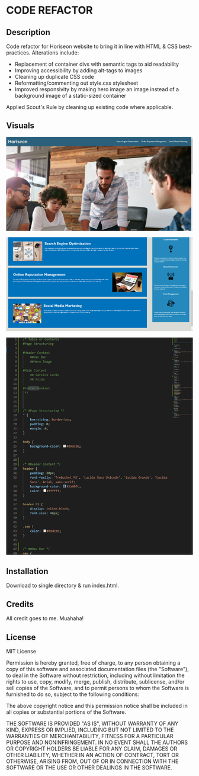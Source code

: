 # CODE REFACTOR

## Description
Code refactor for Horiseon website to bring it in line with HTML & CSS best-practices.  Alterations include:
  - Replacement of container divs with semantic tags to aid readability
  - Improving accessibility by adding alt-tags to images
  - Cleaning up duplicate CSS code
  - Reformatting/commenting out style.css stylesheet
  - Improved responsivity by making hero image an image instead of a background image of a static-sized container

Applied Scout's Rule by cleaning up existing code where applicable.

## Visuals
![Horiseon Top Half Photo](./assets/images/horiseon_top.png)

![Horiseon Bottom Half Photo](./assets/images/horiseon_bottom.png)

![Noted CSS](./assets/images/css_noted.png)

## Installation 
Download to single directory & run index.html.

## Credits
All credit goes to me. Muahaha!

## License
MIT License

Permission is hereby granted, free of charge, to any person obtaining a copy
of this software and associated documentation files (the "Software"), to deal
in the Software without restriction, including without limitation the rights
to use, copy, modify, merge, publish, distribute, sublicense, and/or sell
copies of the Software, and to permit persons to whom the Software is
furnished to do so, subject to the following conditions:

The above copyright notice and this permission notice shall be included in all
copies or substantial portions of the Software.

THE SOFTWARE IS PROVIDED "AS IS", WITHOUT WARRANTY OF ANY KIND, EXPRESS OR
IMPLIED, INCLUDING BUT NOT LIMITED TO THE WARRANTIES OF MERCHANTABILITY,
FITNESS FOR A PARTICULAR PURPOSE AND NONINFRINGEMENT. IN NO EVENT SHALL THE
AUTHORS OR COPYRIGHT HOLDERS BE LIABLE FOR ANY CLAIM, DAMAGES OR OTHER
LIABILITY, WHETHER IN AN ACTION OF CONTRACT, TORT OR OTHERWISE, ARISING FROM,
OUT OF OR IN CONNECTION WITH THE SOFTWARE OR THE USE OR OTHER DEALINGS IN THE
SOFTWARE.